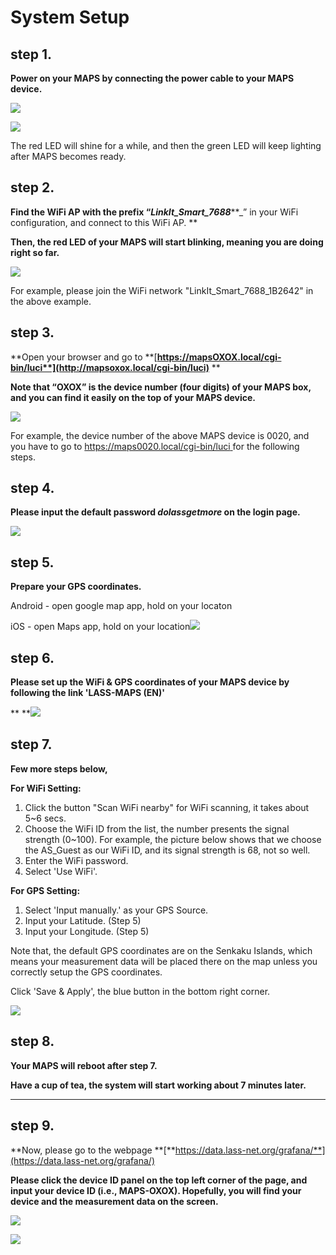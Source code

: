 # System Setup

## step 1.

**Power on your MAPS by connecting the power cable to your MAPS device.**

![](/assets/poweron_01.png)

![](/assets/poweron_02.png)

The red LED will shine for a while, and then the green LED will keep lighting after MAPS becomes ready.

## step 2.

**Find the WiFi AP with the prefix “**_**LinkIt\_Smart\_7688**_**\_” in your WiFi configuration, and connect to this WiFi AP. **

**Then, the red LED of your MAPS will start blinking, meaning you are doing right so far.**

![](/assets/findap.png)

For example, please join the WiFi network "LinkIt\_Smart\_7688\_1B2642" in the above example.

## step 3.

**Open your browser and go to **[**https://mapsOXOX.local/cgi-bin/luci**](http://mapsoxox.local/cgi-bin/luci)** **

**Note that “OXOX” is the device number \(four digits\) of your MAPS box, and you can find it easily on the top of your MAPS device.**

![](/assets/mapssticker.png)

For example, the device number of the above MAPS device is 0020, and you have to go to [https://maps0020.local/cgi-bin/luci ](http://maps0020.local/cgi-bin/luci)for the following steps.

## step 4.

**Please input the default password  **_**dolassgetmore**_**  on the login page.**

![](/assets/5.1.6login.png)

## step 5.

**Prepare your GPS coordinates.**

Android - open google map app, hold on your locaton

iOS - open Maps app, hold on your location![](/assets/find_gps.png)

## step 6.

**Please set up the WiFi & GPS coordinates of your MAPS device by following the link 'LASS-MAPS \(EN\)'**

** **![](/assets/5.1.6_setting.png)



## step 7.

**Few more steps below,**

**For WiFi Setting:**

1. Click the button "Scan WiFi nearby" for WiFi scanning, it takes about 5~6 secs.
2. Choose the WiFi ID from the list, the number presents the signal strength \(0~100\). For example, the picture below shows that we choose the AS\_Guest as our WiFi ID, and its signal strength is 68, not so well.
3. Enter the WiFi password.
4. Select 'Use WiFi'. 

**For GPS Setting:**

1. Select 'Input manually.' as your GPS Source.
2. Input your Latitude. \(Step 5\)
3. Input your Longitude. \(Step 5\)

Note that, the default GPS coordinates are on the Senkaku Islands, which means your measurement data will be placed there on the map unless you correctly setup the GPS coordinates.



Click 'Save & Apply', the blue button in the bottom right corner.

![](/assets/5.1.6_setting_wifi_gps.png)

## step 8.

**Your MAPS will reboot after step 7.**

**Have a cup of tea, the system will start working about 7 minutes later.**

** **

## step 9.

**Now, please go to the webpage **[**https://data.lass-net.org/grafana/**](https://data.lass-net.org/grafana/)

**Please click the device ID panel on the top left corner of the page, and input your device ID \(i.e., MAPS-OXOX\). Hopefully, you will find your device and the measurement data on the screen.**

![](/assets/grafana01.png)

![](/assets/grafana02.png)

